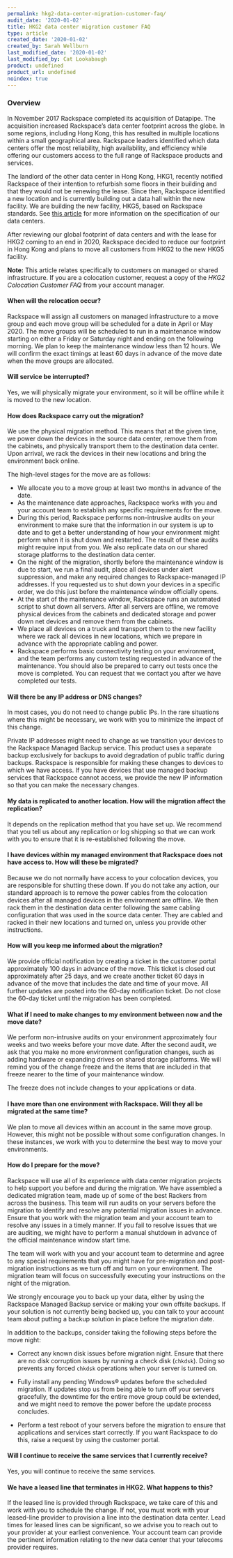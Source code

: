 ```yaml
---
permalink: hkg2-data-center-migration-customer-faq/
audit_date: '2020-01-02'
title: HKG2 data center migration customer FAQ
type: article
created_date: '2020-01-02'
created_by: Sarah Wellburn
last_modified_date: '2020-01-02'
last_modified_by: Cat Lookabaugh
product: undefined
product_url: undefined
noindex: true
---
```


### Overview

In November 2017 Rackspace completed its acquisition of Datapipe. The
acquisition increased Rackspace’s data center footprint across the globe. In
some regions, including Hong Kong, this has resulted in multiple locations
within a small geographical area. Rackspace leaders identified which data
centers offer the most reliability, high availability, and efficiency while
offering our customers access to the full range of Rackspace products and services.

The landlord of the other data center in Hong Kong, HKG1, recently notified
Rackspace of their intention to refurbish some floors in their building and that
they would not be renewing the lease. Since then, Rackspace identified a new
location and is currently building out a data hall within the new facility. We
are building the new facility, HKG5, based on Rackspace standards. See
[this article](https://www.rackspace.com/about/data-centers) for more
information on the specification of our data centers.

After reviewing our global footprint of data centers and with the lease for
HKG2 coming to an end in 2020, Rackspace decided to reduce our footprint in
Hong Kong and plans to move all customers from HKG2 to the new HKG5 facility.

**Note:** This article relates specifically to customers on managed or shared
infrastructure. If you are a colocation customer, request a copy of the *HKG2
Colocation Customer FAQ* from your account manager.

#### When will the relocation occur?

Rackspace will assign all customers on managed infrastructure to a move group
and each move group will be scheduled for a date in April or May 2020. The move
groups will be scheduled to run in a maintenance window starting on either a
Friday or Saturday night and ending on the following morning. We plan to keep
the maintenance window less than 12 hours. We will confirm the exact timings
at least 60 days in advance of the move date when the move groups are allocated.

#### Will service be interrupted?

Yes, we will physically migrate your environment, so it will be offline while
it is moved to the new location.

#### How does Rackspace carry out the migration?

We use the physical migration method. This means that at the given time,
we power down the devices in the source data center, remove them from the
cabinets, and physically transport them to the destination data center. Upon
arrival, we rack the devices in their new locations and bring the environment
back online.

The high-level stages for the move are as follows:

-	We allocate you to a move group at least two months in advance of the date.
-	As the maintenance date approaches, Rackspace works with you and your
   account team to establish any specific requirements for the move.
-	During this period, Rackspace performs non-intrusive audits on your
   environment to make sure that the information in our system is up to date
   and to get a better understanding of how your environment might perform when
   it is shut down and restarted. The result of these audits might require input
   from you. We also replicate data on our shared storage platforms to the
   destination data center.
-	On the night of the migration, shortly before the maintenance window is due
   to start, we run a final audit, place all devices under alert suppression,
   and make any required changes to Rackspace-managed IP addresses. If you
   requested us to shut down your devices in a specific order, we do this
   just before the maintenance window officially opens.
-	At the start of the maintenance window, Rackspace runs an automated script
   to shut down all servers. After all servers are offline, we remove physical
   devices from the cabinets and dedicated storage and power down net devices
   and remove them from the cabinets.
-	We place all devices on a truck and transport them to the new facility where
   we rack all devices in new locations, which we prepare in advance with the
   appropriate cabling and power.
-	Rackspace performs basic connectivity testing on your environment, and the
   team performs any custom testing requested in advance of the maintenance.
   You should also be prepared to carry out tests once the move is completed.
   You can request that we contact you after we have completed our tests.

#### Will there be any IP address or DNS changes?

In most cases, you do not need to change public IPs. In the rare situations
where this might be necessary, we work with you to minimize the impact of this
change.

Private IP addresses might need to change as we transition your devices to the
Rackspace Managed Backup service. This product uses a separate backup
exclusively for backups to avoid degradation of public traffic during backups.
Rackspace is responsible for making these changes to devices to which we have
access. If you have devices that use managed backup services that Rackspace
cannot access, we provide the new IP information so that you can make the
necessary changes.

#### My data is replicated to another location. How will the migration affect the replication?

It depends on the replication method that you have set up. We recommend that you
tell us about any replication or log shipping so that we can work with you to
ensure that it is re-established following the move.

#### I have devices within my managed environment that Rackspace does not have access to. How will these be migrated?

Because we do not normally have access to your colocation devices, you are
responsible for shutting these down. If you do not take any action, our standard
approach is to remove the power cables from the colocation devices after all
managed devices in the environment are offline. We then rack them in the
destination data center following the same cabling configuration that was used
in the source data center. They are cabled and racked in their new locations
and turned on, unless you provide other instructions.

#### How will you keep me informed about the migration?

We provide official notification by creating a ticket in the customer portal
approximately 100 days in advance of the move. This ticket is closed out
approximately after 25 days, and we create another ticket 60 days in advance
of the move that includes the date and time of your move. All further updates
are posted into the 60-day notification ticket. Do not close the 60-day ticket
until the migration has been completed.

#### What if I need to make changes to my environment between now and the move date?

We perform non-intrusive audits on your environment approximately four weeks
and two weeks before your move date. After the second audit, we ask that you
make no more environment configuration changes, such as adding hardware or
expanding drives on shared storage platforms. We will remind you of the change
freeze and the items that are included in that freeze nearer to the time of your
maintenance window.

The freeze does not include changes to your applications or data.

#### I have more than one environment with Rackspace. Will they all be migrated at the same time?

We plan to move all devices within an account in the same move group. However,
this might not be possible without some configuration changes. In these
instances, we work with you to determine the best way to move your environments.

#### How do I prepare for the move?

Rackspace will use all of its experience with data center migration projects to
help support you before and during the migration. We have assembled a dedicated
migration team, made up of some of the best Rackers from across the business.
This team will run audits on your servers before the migration to identify and
resolve any potential migration issues in advance. Ensure that you work with the
migration team and your account team to resolve any issues in a timely manner.
If you fail to resolve issues that we are auditing, we might have to perform a
manual shutdown in advance of the official maintenance window start time.

The team will work with you and your account team to determine and agree to any
special requirements that you might have for pre-migration and post-migration
instructions as we turn off and turn on your environment. The migration team
will focus on successfully executing your instructions on the night of the
migration.

We strongly encourage you to back up your data, either by using the
Rackspace Managed Backup service or making your own offsite backups. If your
solution is not currently being backed up, you can talk to your account team
about putting a backup solution in place before the migration date.

In addition to the backups, consider taking the following steps before the move
night:

-   Correct any known disk issues before migration night. Ensure that there
    are no disk corruption issues by running a check disk (`chkdsk`). Doing so
    prevents any forced `chkdsk` operations when your server is turned on.

-   Fully install any pending Windows&reg; updates before the scheduled migration.
    If updates stop us from being able to turn off your servers gracefully,
    the downtime for the entire move group could be extended, and we might need
    to remove the power before the update process concludes.

-   Perform a test reboot of your servers before the migration to ensure that
    applications and services start correctly. If you want Rackspace to do this,
    raise a request by using the customer portal.

#### Will I continue to receive the same services that I currently receive?

Yes, you will continue to receive the same services.

#### We have a leased line that terminates in HKG2. What happens to this?

If the leased line is provided through Rackspace, we take care of this and work
with you to schedule the change. If not, you must work with your leased-line
provider to provision a line into the destination data center. Lead times for
leased lines can be significant, so we advise you to reach out to your provider
at your earliest convenience. Your account team can provide the pertinent
information relating to the new data center that your telecoms provider requires.
